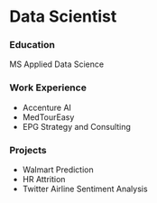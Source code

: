 # Data Scientist

### Education
MS Applied Data Science

### Work Experience
- Accenture AI
- MedTourEasy
- EPG Strategy and Consulting

### Projects
- Walmart Prediction
- HR Attrition
- Twitter Airline Sentiment Analysis
